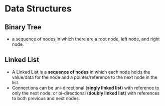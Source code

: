 # Data Structures

## Binary Tree
* a sequence of nodes in which there are a root node, left node, and right node.

## Linked List
* A Linked List is a **sequence of nodes** in which each node holds the value/data for the node and a pointer/reference to the next node in the list. 
* Connections can be uni-directional (**singly linked list**) with reference to only the next node; or bi-directional (**doubly linked list**) with references to both previous and next nodes.